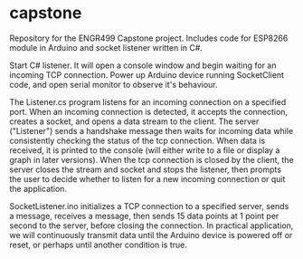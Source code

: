 # capstone
Repository for the ENGR499 Capstone project.
Includes code for ESP8266 module in Arduino and socket listener written in C#.

Start C# listener. It will open a console window and begin waiting for an incoming TCP connection.
Power up Arduino device running SocketClient code, and open serial monitor to observe it's behaviour.

The Listener.cs program listens for an incoming connection on a specified port. When an incoming connection is detected, it accepts
the connection, creates a socket, and opens a data stream to the client. The server ("Listener") sends a handshake message then
waits for incoming data while consistently checking the status of the tcp connection. When data is received, it is printed to the
console (will either write to a file or display a graph in later versions). When the tcp connection is closed by the client, the
server closes the stream and socket and stops the listener, then prompts the user to decide whether to listen for a new incoming
connection or quit the application. 

SocketListener.ino initializes a TCP connection to a specified server, sends a message, receives a message, then sends 15 data
points at 1 point per second to the server, before closing the connection. In practical application, we will continuously transmit
data until the Arduino device is powered off or reset, or perhaps until another condition is true.
